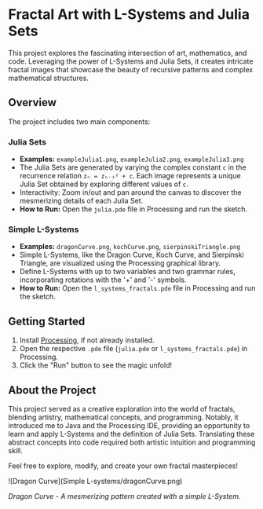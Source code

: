 # Fractal Art with L-Systems and Julia Sets

This project explores the fascinating intersection of art, mathematics, and code. Leveraging the power of L-Systems and Julia Sets, it creates intricate fractal images that showcase the beauty of recursive patterns and complex mathematical structures.

## Overview

The project includes two main components:

### Julia Sets
- **Examples:** `exampleJulia1.png`, `exampleJulia2.png`, `exampleJulia3.png`
- The Julia Sets are generated by varying the complex constant `c` in the recurrence relation `zₙ = zₙ₋₁² + c`. Each image represents a unique Julia Set obtained by exploring different values of `c`.
- Interactivity: Zoom in/out and pan around the canvas to discover the mesmerizing details of each Julia Set.
- **How to Run:** Open the `julia.pde` file in Processing and run the sketch.

### Simple L-Systems
- **Examples:** `dragonCurve.png`, `kochCurve.png`, `sierpinskiTriangle.png`
- Simple L-Systems, like the Dragon Curve, Koch Curve, and Sierpinski Triangle, are visualized using the Processing graphical library.
- Define L-Systems with up to two variables and two grammar rules, incorporating rotations with the '+' and '-' symbols.
- **How to Run:** Open the `l_systems_fractals.pde` file in Processing and run the sketch.

## Getting Started

1. Install [Processing](https://processing.org/download/), if not already installed.
2. Open the respective `.pde` file (`julia.pde` or `l_systems_fractals.pde`) in Processing.
3. Click the "Run" button to see the magic unfold!

## About the Project

This project served as a creative exploration into the world of fractals, blending artistry, mathematical concepts, and programming. Notably, it introduced me to Java and the Processing IDE, providing an opportunity to learn and apply L-Systems and the definition of Julia Sets. Translating these abstract concepts into code required both artistic intuition and programming skill.

Feel free to explore, modify, and create your own fractal masterpieces!

![Dragon Curve](Simple L-systems/dragonCurve.png)

*Dragon Curve - A mesmerizing pattern created with a simple L-System.*
